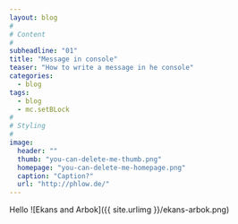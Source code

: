 ```yaml
---
layout: blog
#
# Content
#
subheadline: "01"
title: "Message in console"
teaser: "How to write a message in he console"
categories:
  - blog
tags:
  - blog
  - mc.setBLock
#
# Styling
#
image:
  header: ""
  thumb: "you-can-delete-me-thumb.png"
  homepage: "you-can-delete-me-homepage.png"
  caption: "Caption?"
  url: "http://phlow.de/"
---
```




Hello
![Ekans and Arbok]({{ site.urlimg }}/ekans-arbok.png)